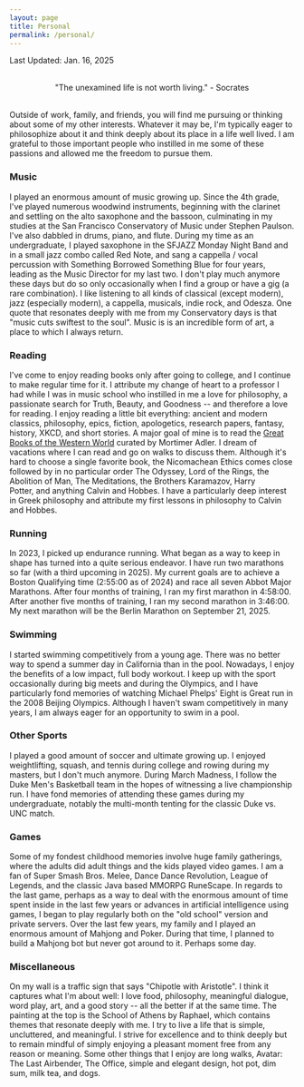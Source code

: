 ```yaml
---
layout: page
title: Personal
permalink: /personal/
---
```

Last Updated: Jan. 16, 2025

<br>
<div style="text-align: center;">
"The unexamined life is not worth living." - Socrates
</div>  
<br>

Outside of work, family, and friends, you will find me pursuing or thinking about some of my other interests.  Whatever it may be, I'm typically eager to philosophize about it and think deeply about its place in a life well lived. I am grateful to those important people who instilled in me some of these passions and allowed me the freedom to pursue them. 

### Music

I played an enormous amount of music growing up. Since the 4th grade, I've played numerous woodwind instruments, beginning with the clarinet and settling on the alto saxophone and the bassoon, culminating in my studies at the San Francisco Conservatory of Music under Stephen Paulson. I've also dabbled in drums, piano, and flute. During my time as an undergraduate, I played saxophone in the SFJAZZ Monday Night Band and in a small jazz combo called Red Note, and sang a cappella / vocal percussion with Something Borrowed Something Blue for four years, leading as the Music Director for my last two. I don't play much anymore these days but do so only occasionally when I find a group or have a gig (a rare combination). I like listening to all kinds of classical (except modern), jazz (especially modern), a cappella, musicals, indie rock, and Odesza. One quote that resonates deeply with me from my Conservatory days is that "music cuts swiftest to the soul". Music is is an incredible form of art, a place to which I always return.

### Reading

I've come to enjoy reading books only after going to college, and I continue to make regular time for it. I attribute my change of heart to a professor I had while I was in music school who instilled in me a love for philosophy, a passionate search for Truth, Beauty, and Goodness -- and therefore a love for reading. I enjoy reading a little bit everything: ancient and modern classics, philosophy, epics, fiction, apologetics, research papers, fantasy, history, XKCD, and short stories. A major goal of mine is to read the [Great Books of the Western World](https://en.wikipedia.org/wiki/Great_Books_of_the_Western_World) curated by Mortimer Adler. I dream of vacations where I can read and go on walks to discuss them. Although it's hard to choose a single favorite book, the Nicomachean Ethics comes close followed by in no particular order The Odyssey, Lord of the Rings, the Abolition of Man, The Meditations, the Brothers Karamazov, Harry Potter, and anything Calvin and Hobbes. I have a particularly deep interest in Greek philosophy and attribute my first lessons in philosophy to Calvin and Hobbes.

### Running 
In 2023, I picked up endurance running. What began as a way to keep in shape has turned into a quite serious endeavor. I have run two marathons so far (with a third upcoming in 2025). My current goals are to achieve a Boston Qualifying time (2:55:00 as of 2024) and race all seven Abbot Major Marathons. After four months of training, I ran my first marathon in 4:58:00. After another five months of training, I ran my second marathon in 3:46:00. My next marathon will be the Berlin Marathon on September 21, 2025. 

### Swimming

I started swimming competitively from a young age. There was no better way to spend a summer day in California than in the pool. Nowadays, I enjoy the benefits of a low impact, full body workout. I keep up with the sport occasionally during big meets and during the Olympics, and I have particularly fond memories of watching Michael Phelps' Eight is Great run in the 2008 Beijing Olympics. Although I haven't swam competitively in many years, I am always eager for an opportunity to swim in a pool. 

### Other Sports

I played a good amount of soccer and ultimate growing up. I enjoyed weightlifting, squash, and tennis during college and rowing during my masters, but I don't much anymore. During March Madness, I follow the Duke Men's Basketball team in the hopes of witnessing a live championship run. I have fond memories of attending these games during my undergraduate, notably the multi-month tenting for the classic Duke vs. UNC match. 

### Games

Some of my fondest childhood memories involve huge family gatherings, where the adults did adult things and the kids played video games. I am a fan of Super Smash Bros. Melee, Dance Dance Revolution, League of Legends, and the classic Java based MMORPG RuneScape. In regards to the last game, perhaps as a way to deal with the enormous amount of time spent inside in the last few years or advances in artificial intelligence using games, I began to play regularly both on the "old school" version and private servers. Over the last few years, my family and I played an enormous amount of Mahjong and Poker. During that time, I planned to build a Mahjong bot but never got around to it. Perhaps some day. 

### Miscellaneous

On my wall is a traffic sign that says "Chipotle with Aristotle". I think it captures what I'm about well: I love food, philosophy, meaningful dialogue, word play, art, and a good story -- all the better if at the same time. The painting at the top is the School of Athens by Raphael, which contains themes that resonate deeply with me. I try to live a life that is simple, uncluttered, and meaningful. I strive for excellence and to think deeply but to remain mindful of simply enjoying a pleasant moment free from any reason or meaning. Some other things that I enjoy are long walks, Avatar: The Last Airbender, The Office, simple and elegant design, hot pot, dim sum, milk tea, and dogs.
